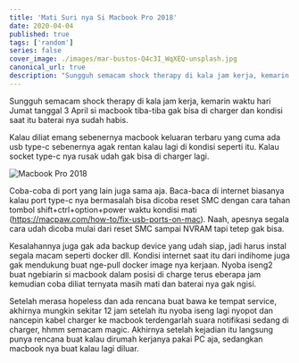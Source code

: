 ```yaml
---
title: 'Mati Suri nya Si Macbook Pro 2018'
date: 2020-04-04
published: true
tags: ['random']
series: false
cover_image: ./images/mar-bustos-Q4c3I_WqXEQ-unsplash.jpg
canonical_url: true
description: "Sungguh semacam shock therapy di kala jam kerja, kemarin waktu hari Jumat tanggal 3 April si macbook tiba-tiba gak bisa di charger dan kondisi saat itu baterai nya sudah habis."
---
```


Sungguh semacam shock therapy di kala jam kerja, kemarin waktu hari Jumat tanggal 3 April si macbook tiba-tiba gak bisa di charger dan kondisi saat itu baterai nya sudah habis.

Kalau diliat emang sebenernya macbook keluaran terbaru yang cuma ada usb type-c sebenernya agak rentan kalau lagi di kondisi seperti itu. Kalau socket type-c nya rusak udah gak bisa di charger lagi.

![Macbook Pro 2018](./images/macbook-pro-2018.gif)

Coba-coba di port yang lain juga sama aja. Baca-baca di internet biasanya kalau port type-c nya bermasalah bisa dicoba reset SMC dengan cara tahan tombol shift+ctrl+option+power waktu kondisi mati (https://macpaw.com/how-to/fix-usb-ports-on-mac). Naah, apesnya segala cara udah dicoba mulai dari reset SMC sampai NVRAM tapi tetep gak bisa.

Kesalahannya juga gak ada backup device yang udah siap, jadi harus instal segala macam seperti docker dll. Kondisi internet saat itu dari indihome juga gak mendukung buat nge-pull docker image nya kerjaan. Nyoba iseng2 buat ngebiarin si macbook dalam posisi di charge terus eberapa jam kemudian coba diliat ternyata masih mati dan baterai nya gak ngisi.

Setelah merasa hopeless dan ada rencana buat bawa ke tempat service, akhirnya mungkin sekitar 12 jam setelah itu nyoba iseng lagi nyopot dan nancepin kabel charger ke macbook terdengarlah suara notifikasi sedang di charger, hhmm semacam magic. Akhirnya setelah kejadian itu langsung punya rencana buat kalau dirumah kerjanya pakai PC aja, sedangkan macbook nya buat kalau lagi diluar.